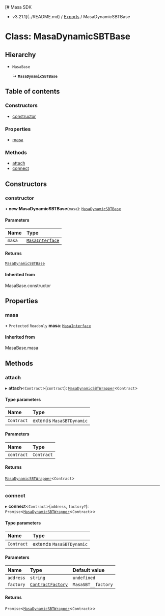[# Masa SDK
 - v3.21.1](../README.md) / [Exports](../modules.md) / MasaDynamicSBTBase

# Class: MasaDynamicSBTBase

## Hierarchy

- `MasaBase`

  ↳ **`MasaDynamicSBTBase`**

## Table of contents

### Constructors

- [constructor](MasaDynamicSBTBase.md#constructor)

### Properties

- [masa](MasaDynamicSBTBase.md#masa)

### Methods

- [attach](MasaDynamicSBTBase.md#attach)
- [connect](MasaDynamicSBTBase.md#connect)

## Constructors

### constructor

• **new MasaDynamicSBTBase**(`masa`): [`MasaDynamicSBTBase`](MasaDynamicSBTBase.md)

#### Parameters

| Name | Type |
| :------ | :------ |
| `masa` | [`MasaInterface`](../interfaces/MasaInterface.md) |

#### Returns

[`MasaDynamicSBTBase`](MasaDynamicSBTBase.md)

#### Inherited from

MasaBase.constructor

## Properties

### masa

• `Protected` `Readonly` **masa**: [`MasaInterface`](../interfaces/MasaInterface.md)

#### Inherited from

MasaBase.masa

## Methods

### attach

▸ **attach**\<`Contract`\>(`contract`): [`MasaDynamicSBTWrapper`](MasaDynamicSBTWrapper.md)\<`Contract`\>

#### Type parameters

| Name | Type |
| :------ | :------ |
| `Contract` | extends `MasaSBTDynamic` |

#### Parameters

| Name | Type |
| :------ | :------ |
| `contract` | `Contract` |

#### Returns

[`MasaDynamicSBTWrapper`](MasaDynamicSBTWrapper.md)\<`Contract`\>

___

### connect

▸ **connect**\<`Contract`\>(`address`, `factory?`): `Promise`\<[`MasaDynamicSBTWrapper`](MasaDynamicSBTWrapper.md)\<`Contract`\>\>

#### Type parameters

| Name | Type |
| :------ | :------ |
| `Contract` | extends `MasaSBTDynamic` |

#### Parameters

| Name | Type | Default value |
| :------ | :------ | :------ |
| `address` | `string` | `undefined` |
| `factory` | [`ContractFactory`](ContractFactory.md) | `MasaSBT__factory` |

#### Returns

`Promise`\<[`MasaDynamicSBTWrapper`](MasaDynamicSBTWrapper.md)\<`Contract`\>\>
